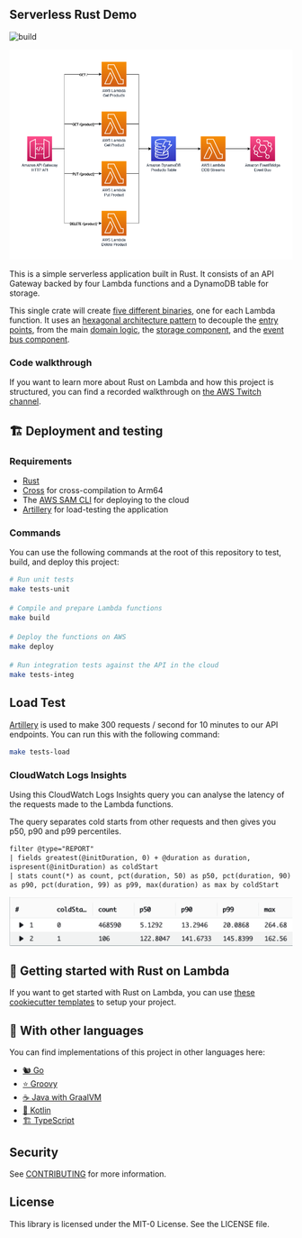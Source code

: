 ## Serverless Rust Demo

![build](https://github.com/aws-samples/serverless-rust-demo/actions/workflows/ci.yml/badge.svg)

<p align="center">
  <img src="imgs/diagram.png" alt="Architecture diagram"/>
</p>

This is a simple serverless application built in Rust. It consists of an API Gateway backed by four Lambda functions and a DynamoDB table for storage.

This single crate will create [five different binaries](./src/bin), one for each Lambda function. It uses an [hexagonal architecture pattern](https://aws.amazon.com/blogs/compute/developing-evolutionary-architecture-with-aws-lambda/) to decouple the [entry points](./src/entrypoints/), from the main [domain logic](./src/lib.rs), the [storage component](./src/store), and the [event bus component](./src/event_bus).

### Code walkthrough

If you want to learn more about Rust on Lambda and how this project is structured, you can find a recorded walkthrough on [the AWS Twitch channel](https://www.twitch.tv/videos/1201473601).

## 🏗️ Deployment and testing

### Requirements

* [Rust](https://www.rust-lang.org/)
* [Cross](https://github.com/rust-embedded/cross) for cross-compilation to Arm64
* The [AWS SAM CLI](https://docs.aws.amazon.com/serverless-application-model/latest/developerguide/serverless-sam-cli-install.html) for deploying to the cloud
* [Artillery](https://artillery.io/) for load-testing the application

### Commands

You can use the following commands at the root of this repository to test, build, and deploy this project:

```bash
# Run unit tests
make tests-unit

# Compile and prepare Lambda functions
make build

# Deploy the functions on AWS
make deploy

# Run integration tests against the API in the cloud
make tests-integ
```

## Load Test

[Artillery](https://www.artillery.io/) is used to make 300 requests / second for 10 minutes to our API endpoints. You can run this
with the following command:

```bash
make tests-load
```

### CloudWatch Logs Insights

Using this CloudWatch Logs Insights query you can analyse the latency of the requests made to the Lambda functions.

The query separates cold starts from other requests and then gives you p50, p90 and p99 percentiles.

```
filter @type="REPORT"
| fields greatest(@initDuration, 0) + @duration as duration, ispresent(@initDuration) as coldStart
| stats count(*) as count, pct(duration, 50) as p50, pct(duration, 90) as p90, pct(duration, 99) as p99, max(duration) as max by coldStart
```

![Load Test Results](imgs/load-test.png)

## 🦀 Getting started with Rust on Lambda

If you want to get started with Rust on Lambda, you can use [these cookiecutter templates](https://github.com/aws-samples/cookiecutter-aws-sam-rust) to setup your project.

## 👀 With other languages

You can find implementations of this project in other languages here:

* [🐿️ Go](https://github.com/aws-samples/serverless-go-demo)
* [⭐ Groovy](https://github.com/aws-samples/serverless-groovy-demo)
* [☕ Java with GraalVM](https://github.com/aws-samples/serverless-graalvm-demo)
* [🤖 Kotlin](https://github.com/aws-samples/serverless-kotlin-demo)
* [🏗️ TypeScript](https://github.com/aws-samples/serverless-typescript-demo)

## Security

See [CONTRIBUTING](CONTRIBUTING.md#security-issue-notifications) for more information.

## License

This library is licensed under the MIT-0 License. See the LICENSE file.

